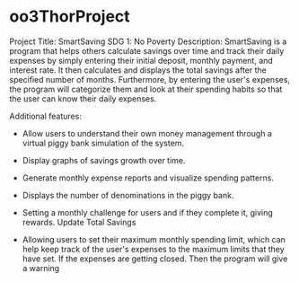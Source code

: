 # oo3ThorProject


Project Title: SmartSaving 
SDG 1: No Poverty
Description: SmartSaving is a program that helps others calculate savings over time and track their daily expenses by simply entering their initial deposit, monthly payment, and interest rate. It then calculates and displays the total savings after the specified number of months. Furthermore, by entering the user's expenses, the program will categorize them and look at their spending habits so that the user can know their daily expenses.

Additional features:

- Allow users to understand their own money management through a virtual piggy bank simulation of the system.

- Display graphs of savings growth over time.

- Generate monthly expense reports and visualize spending patterns.

- Displays the number of denominations in the piggy bank.

- Setting a monthly challenge for users and if they complete it, giving rewards. 
Update Total Savings 

- Allowing users to set their maximum monthly spending limit, which can help keep track of the user's expenses to the maximum limits that they have set.  If the expenses are getting closed. Then the program will give a warning



